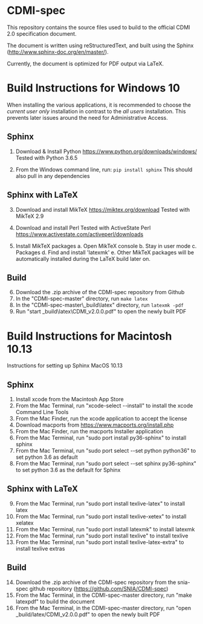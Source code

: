 # CDMI-spec

This repository contains the source files used to build to the official CDMI 2.0 specification document.

The document is written using reStructuredText, and built using the Sphinx (http://www.sphinx-doc.org/en/master/).

Currently, the document is optimized for PDF output via LaTeX.

Build Instructions for Windows 10
=================================

When installing the various applications, it is recommended to choose the _current user only_ installation in contrast to the _all users_ installation. This prevents later issues around the need for Administrative Access.

Sphinx
------

1. Download & Install Python 
   https://www.python.org/downloads/windows/
   Tested with Python 3.6.5

2. From the Windows command line, run: `pip install sphinx`
   This should also pull in any dependencies

Sphinx with LaTeX
-----------------

3. Download and install MikTeX
   https://miktex.org/download
   Tested with MikTeX 2.9

4. Download and install Perl
   Tested with ActiveState Perl
   https://www.activestate.com/activeperl/downloads

5. Install MikTeX packages
   a. Open MikTeX console
   b. Stay in user mode
   c. Packages
   d. Find and install 'latexmk'
   e. Other MikTeX packages will be automatically installed during the LaTeX build later on.

Build
-----

6. Download the .zip archive of the CDMI-spec repository from Github
7. In the "CDMI-spec-master" directory, run `make latex`
8. In the "CDMI-spec-master\\_build\latex" directory, run `latexmk -pdf`
9. Run "start _build\latex\CDMI_v2.0.0.pdf" to open the newly built PDF


Build Instructions for Macintosh 10.13
======================================

Instructions for setting up Sphinx MacOS 10.13

Sphinx
------

1. Install xcode from the Macintosh App Store
2. From the Mac Terminal, run "xcode-select --install" to install the xcode Command Line Tools
3. From the Mac Finder, run the xcode application to accept the license
4. Download macports from https://www.macports.org/install.php
5. From the Mac Finder, run the macports Installer application
6. From the Mac Terminal, run "sudo port install py36-sphinx" to install sphinx
7. From the Mac Terminal, run "sudo port select --set python python36" to set python 3.6 as default
8. From the Mac Terminal, run "sudo port select --set sphinx py36-sphinx" to set python 3.6 as the default for Sphinx

Sphinx with LaTeX
-----------------

9. From the Mac Terminal, run "sudo port install texlive-latex" to install latex
10. From the Mac Terminal, run "sudo port install texlive-xetex" to install xelatex
11. From the Mac Terminal, run "sudo port install latexmk" to install latexmk
12. From the Mac Terminal, run "sudo port install texlive" to install texlive
13. From the Mac Terminal, run "sudo port install texlive-latex-extra" to install texlive extras

Build
-----

14. Download the .zip archive of the CDMI-spec repository from the snia-spec github repository (https://github.com/SNIA/CDMI-spec)
15. From the Mac Terminal, in the CDMI-spec-master directory, run "make latexpdf" to build the document
16. From the Mac Terminal, in the CDMI-spec-master directory, run "open _build/latex/CDMI_v2.0.0.pdf" to open the newly built PDF







